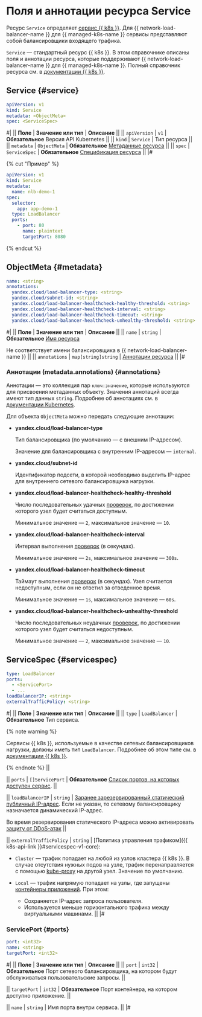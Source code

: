 # Поля и аннотации ресурса Service

Ресурс `Service` определяет [сервис {{ k8s }}](../../managed-kubernetes/concepts/index.md#service). Для {{ network-load-balancer-name }} для {{ managed-k8s-name }} сервисы представляют собой балансировщики входящего трафика.

`Service` — стандартный ресурс {{ k8s }}. В этом справочнике описаны поля и аннотации ресурса, которые поддерживают {{ network-load-balancer-name }} для {{ managed-k8s-name }}. Полный справочник ресурса см. в [документации {{ k8s }}](https://kubernetes.io/docs/reference/kubernetes-api/service-resources/service-v1/).

## Service {#service}

```yaml
apiVersion: v1
kind: Service
metadata: <ObjectMeta>
spec: <ServiceSpec>
```

#|
|| **Поле**     | **Значение или тип**   | **Описание**                   ||
|| `apiVersion` | `v1` | **Обязательное**
                                           Версия API Kubernetes          ||
|| `kind`       | `Service`              | Тип ресурса                    ||
|| `metadata`   | `ObjectMeta`           | **Обязательное**
                                          [Метаданные ресурса](#metadata) ||
|| `spec`       | `ServiceSpec`          | **Обязательное**
                                          [Спецификация ресурса](#spec)   ||
|#

{% cut "Пример" %}

```yaml
apiVersion: v1
kind: Service
metadata:
  name: nlb-demo-1
spec:
  selector:
    app: app-demo-1
  type: LoadBalancer
  ports:
    - port: 80
      name: plaintext
      targetPort: 8080
```

{% endcut %}

## ObjectMeta {#metadata}

```yaml
name: <string>
annotations:
  yandex.cloud/load-balancer-type: <string>
  yandex.cloud/subnet-id: <string>
  yandex.cloud/load-balancer-healthcheck-healthy-threshold: <string>
  yandex.cloud/load-balancer-healthcheck-interval: <string>
  yandex.cloud/load-balancer-healthcheck-timeout: <string>
  yandex.cloud/load-balancer-healthcheck-unhealthy-threshold: <string>
```

#|
|| **Поле**      | **Значение или тип** | **Описание** ||
|| `name`        | `string`             | **Обязательное**
[Имя ресурса](https://kubernetes.io/docs/concepts/overview/working-with-objects/names/#names)

Не соответствует имени балансировщика в {{ network-load-balancer-name }} ||
|| `annotations` | `map[string]string`  | [Аннотации ресурса](#annotations) ||
|#

### Аннотации (metadata.annotations) {#annotations}

Аннотации — это коллекция пар `ключ:значение`, которые используются для присвоения метаданных объекту. Значения аннотаций всегда имеют тип данных `string`. Подробнее об аннотациях см. в [документации Kubernetes](https://kubernetes.io/docs/concepts/overview/working-with-objects/annotations/).

Для объекта `ObjectMeta` можно передать следующие аннотации:

* **yandex.cloud/load-balancer-type**

  Тип балансировщика (по умолчанию — с внешним IP-адресом).

  Значение для балансировщика с внутренним IP-адресом — `internal`.
* **yandex.cloud/subnet-id**

  Идентификатор подсети, в которой необходимо выделить IP-адрес для внутреннего сетевого балансировщика нагрузки.
* **yandex.cloud/load-balancer-healthcheck-healthy-threshold**

  Число последовательных удачных [проверок](../concepts/health-check.md), по достижении которого узел будет считаться доступным.

  Минимальное значение — `2`, максимальное значение — `10`.
* **yandex.cloud/load-balancer-healthcheck-interval**

  Интервал выполнения [проверок](../concepts/health-check.md) (в секундах).

  Минимальное значение — `2s`, максимальное значение — `300s`.
* **yandex.cloud/load-balancer-healthcheck-timeout**

  Таймаут выполнения [проверок](../concepts/health-check.md) (в секундах). Узел считается недоступным, если он не ответил за отведенное время.

  Минимальное значение — `1s`, максимальное значение — `60s`.
* **yandex.cloud/load-balancer-healthcheck-unhealthy-threshold**

  Число последовательных неудачных [проверок](../concepts/health-check.md), по достижении которого узел будет считаться недоступным.

  Минимальное значение — `2`, максимальное значение — `10`.

## ServiceSpec {#servicespec}

```yaml
type: LoadBalancer
ports:
  - <ServicePort>
  - ...
loadBalancerIP: <string>
externalTrafficPolicy: <string>
```

#|
|| **Поле** | **Значение или тип** | **Описание** ||
|| `type`   | `LoadBalancer` | **Обязательное**
Тип сервиса.

{% note warning %}

Сервисы {{ k8s }}, используемые в качестве сетевых балансировщиков нагрузки, должны иметь тип `LoadBalancer`. Подробнее об этом типе см. в [документации {{ k8s }}](https://kubernetes.io/docs/concepts/services-networking/service/#loadbalancer).

{% endnote %}
||

|| `ports`    | `[]ServicePort`      | **Обязательное**
[Список портов, на которых доступен сервис](#ports).
||

|| `loadBalancerIP` | `string` | [Заранее зарезервированный статический публичный IP-адрес](../../vpc/operations/get-static-ip.md). Если не указан, то сетевому балансировщику назначается динамический IP-адрес.

Во время резервирования статического IP-адреса можно активировать [защиту от DDoS-атак](../../vpc/ddos-protection/index.md)
||

|| `externalTrafficPolicy` | `string` | [Политика управления трафиком]({{ k8s-api-link }}#servicespec-v1-core):

* `Cluster` — трафик попадает на любой из узлов кластера {{ k8s }}. В случае отсутствия нужных подов на узле, трафик перенаправляется с помощью [kube-proxy](https://kubernetes.io/docs/reference/command-line-tools-reference/kube-proxy) на другой узел. Значение по умолчанию.
* `Local` — трафик напрямую попадает на узлы, где запущены [контейнеры приложений](../../glossary/containerization.md#containers-apps). При этом:

  * Сохраняется IP-адрес запроса пользователя.
  * Используется меньше горизонтального трафика между виртуальными машинами.
||
|#

### ServicePort {#ports}

```yaml
port: <int32>
name: <string>
targetPort: <int32>
```

#|
|| **Поле** | **Значение или тип** | **Описание** ||
|| `port`    | `int32`      | **Обязательное**
Порт сетевого балансировщика, на котором будут обслуживаться пользовательские запросы.
||

|| `targetPort`    | `int32`      | **Обязательное**
Порт контейнера, на котором доступно приложение.
||

|| `name` | `string` | Имя порта внутри сервиса.
||
|#
